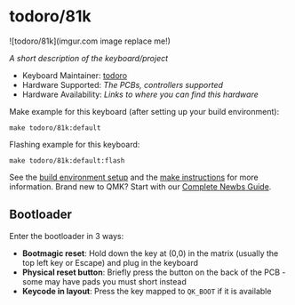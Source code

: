 # todoro/81k

![todoro/81k](imgur.com image replace me!)

*A short description of the keyboard/project*

* Keyboard Maintainer: [todoro](https://github.com/todoro)
* Hardware Supported: *The PCBs, controllers supported*
* Hardware Availability: *Links to where you can find this hardware*

Make example for this keyboard (after setting up your build environment):

    make todoro/81k:default

Flashing example for this keyboard:

    make todoro/81k:default:flash

See the [build environment setup](https://docs.qmk.fm/#/getting_started_build_tools) and the [make instructions](https://docs.qmk.fm/#/getting_started_make_guide) for more information. Brand new to QMK? Start with our [Complete Newbs Guide](https://docs.qmk.fm/#/newbs).

## Bootloader

Enter the bootloader in 3 ways:

* **Bootmagic reset**: Hold down the key at (0,0) in the matrix (usually the top left key or Escape) and plug in the keyboard
* **Physical reset button**: Briefly press the button on the back of the PCB - some may have pads you must short instead
* **Keycode in layout**: Press the key mapped to `QK_BOOT` if it is available
